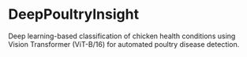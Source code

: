 # DeepPoultryInsight
Deep learning-based classification of chicken health conditions using Vision Transformer (ViT-B/16) for automated poultry disease detection.
